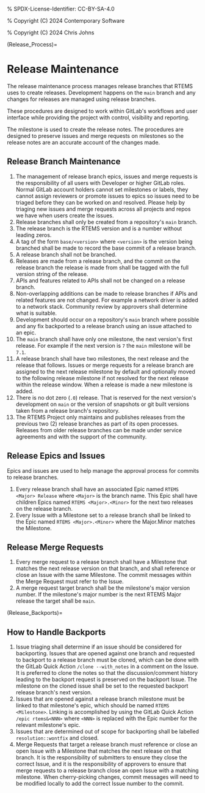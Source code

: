 % SPDX-License-Identifier: CC-BY-SA-4.0

% Copyright (C) 2024 Contemporary Software

% Copyright (C) 2024 Chris Johns

(Release_Process)=

# Release Maintenance

The release maintenance process manages release branches that RTEMS
uses to create releases. Development happens on the `main` branch
and any changes for releases are managed using release branches.

These procedures are designed to work within GitLab's workflows and
user interface while providing the project with control, visibility
and reporting.

The milestone is used to create the release notes. The procedures are
designed to preserve issues and merge requests on milestones so the
release notes are an accurate account of the changes made.

## Release Branch Maintenance

01. The management of release branch epics, issues and merge requests
    is the responsibility of all users with Developer or higher GitLab
    roles. Normal GitLab account holders cannot set milestones or
    labels, they cannot assign reviewers or promote issues to epics so
    issues need to be triaged before they can be worked on and
    resolved. Please help by triaging new issues and merge requests
    across all projects and repos we have when users create the issues.
02. Release branches shall only be created from a repository's `main`
    branch.
03. The release branch is the RTEMS version and is a number without
    leading zeros.
04. A tag of the form `base/<version>` where `<version>` is the
    version being branched shall be made to record the base commit of a
    release branch.
05. A release branch shall not be branched.
06. Releases are made from a release branch, and the commit on the
    release branch the release is made from shall be tagged with the
    full version string of the release.
07. APIs and features related to APIs shall not be changed on a release
    branch.
08. Non-overlapping additions can be made to release branches if APIs
    and related features are not changed. For example a network driver
    is added to a network stack. Community review by approvers shall
    determine what is suitable.
09. Development should occur on a repository's `main` branch where
    possible and any fix backported to a release branch using an issue
    attached to an epic.
10. The `main` branch shall have only one milestone, the next
    version's first release. For example if the next version is `7`
    the `main` milestone will be `7.1`.
11. A release branch shall have two milestones, the next release and
    the release that follows. Issues or merge requests for a release
    branch are assigned to the next release milestone by default and
    optionally moved to the following release milestone if not
    resolved for the next release within the release window. When a
    release is made a new milestone is added.
12. There is no dot zero (`.0`) release. That is reserved for the
    next version's development on `main` or the version of snapshots
    or git built versions taken from a release branch's repository.
13. The RTEMS Project only maintains and publishes releases from the
    previous two (2) release branches as part of its open
    processes. Releases from older release branches can be made under
    service agreements and with the support of the community.

## Release Epics and Issues

Epics and issues are used to help manage the approval process for commits
to release branches.

1. Every release branch shall have an associated Epic named `RTEMS <Major> Release` where `<Major>` is the branch name. This Epic
   shall have children Epics named `RTEMS <Major>.<Minor>` for the
   next two releases on the release branch.
2. Every Issue with a Milestone set to a release branch shall be linked to
   the Epic named `RTEMS <Major>.<Minor>` where the Major.Minor matches
   the Milestone.

## Release Merge Requests

1. Every merge request to a release branch shall have a Milestone that
   matches the next release version on that branch, and shall
   reference or close an Issue with the same Milestone. The commit
   messages within the Merge Request must refer to the Issue.
2. A merge request target branch shall be the milestone's major version
   number. If the milestone's major number is the next RTEMS Major release
   the target shall be `main`.

(Release_Backports)=

## How to Handle Backports

1. Issue triaging shall determine if an issue should be considered for
   backporting. Issues that are opened against one branch and
   requested to backport to a release branch must be cloned, which can
   be done with the GitLab Quick Action `/clone --with_notes` in a
   comment on the Issue. It is preferred to clone the notes so that
   the discussion/comment history leading to the backport request is
   preserved on the backport Issue. The milestone on the cloned issue
   shall be set to the requested backport release branch's next version.
2. Issues that are opened against a release branch milestone must be
   linked to that milestone's epic, which should be named `RTEMS <Milestone>`. Linking is accomplished by using the GitLab Quick
   Action `/epic rtems&<NNN>` where `<NNN>` is replaced with the
   Epic number for the relevant milestone's epic.
3. Issues that are determined out of scope for backporting shall be labelled
   `resolution::wontfix` and closed.
4. Merge Requests that target a release branch must reference or close
   an open Issue with a Milestone that matches the next release on that
   branch. It is the responsibility of submitters to ensure they
   close the correct Issue, and it is the responsibility of
   approvers to ensure that merge requests to a release branch close
   an open Issue with a matching milestone. When cherry-picking changes,
   commit messages will need to be modified locally to add the correct
   Issue number to the commit.
